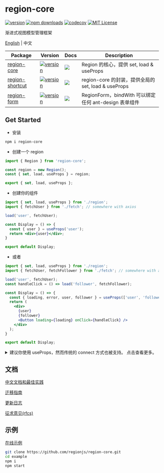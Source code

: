 # region-core

[![version](https://img.shields.io/npm/v/region-core.svg?style=flat-square)](http://npm.im/region-core)
[![npm downloads](https://img.shields.io/npm/dm/region-core.svg?style=flat-square)](https://www.npmjs.com/package/region-core)
[![codecov](https://codecov.io/gh/regionjs/region-core/branch/develop/graph/badge.svg)](https://codecov.io/gh/regionjs/region-core)
[![MIT License](https://img.shields.io/npm/l/region-core.svg?style=flat-square)](http://opensource.org/licenses/MIT)

渐进式视图模型管理框架

[English](https://github.com/regionjs/region-core/blob/master/docs/README.md) | 中文

| Package | Version | Docs | Description |
| --- | --- | --- | --- |
| [region-core](https://github.com/regionjs/region-core) | [![version](https://img.shields.io/npm/v/region-core.svg?style=flat-square)](http://npm.im/region-core) | [![](https://img.shields.io/badge/API-markdown-blue.svg?style=flat-square)](https://github.com/regionjs/region-core/blob/master/docs/Document.md) | Region 的核心，提供 set, load & useProps |
| [region-shortcut](https://github.com/regionjs/region-shortcut) | [![version](https://img.shields.io/npm/v/region-shortcut.svg?style=flat-square)](http://npm.im/region-shortcut) | [![](https://img.shields.io/badge/API-markdown-blue.svg?style=flat-square)](https://github.com/regionjs/region-shortcut/blob/master/README.md) | region-core 的封装，提供全局的 set, load & useProps |
| [region-form](https://github.com/regionjs/region-form) | [![version](https://img.shields.io/npm/v/region-form.svg?style=flat-square)](http://npm.im/region-form) | [![](https://img.shields.io/badge/API-markdown-blue.svg?style=flat-square)](https://github.com/regionjs/region-form/blob/master/README.md) | RegionForm，bindWith 可以绑定任何 ant-design 表单组件 |

## Get Started

- 安装

```bash
npm i region-core
```

- 创建一个 region

```jsx harmony
import { Region } from 'region-core';

const region = new Region();
const { set, load, useProps } = region;

export { set, load, useProps };
```

- 创建你的组件

```jsx harmony
import { set, load, useProps } from './region';
import { fetchUser } from './fetch'; // somewhere with axios

load('user', fetchUser);

const Display = () => {
  const { user } = useProps('user');
  return <div>{user}</div>;
}

export default Display;
```

- 或者

```jsx harmony
import { set, load, useProps } from './region';
import { fetchUser, fetchFollower } from './fetch'; // somewhere with axios

load('user', fetchUser);
const handleClick = () => load('follower', fetchFollower);

const Display = () => {
  const { loading, error, user, follower } = useProps(['user', 'follower']);
  return (
    <div>
      {user}
      {follower}
      <Button loading={loading} onClick={handleClick} />
    </div>
  );
}

export default Display;
```

<details>
  <summary>
    建议你使用 useProps，然而传统的 connect 方式也被支持。
    点击查看更多。
  </summary>

- 创建你的组件

```jsx harmony
import { connect } from './region';

const Display = ({ user }) => <div>{user}</div>

export default connect('user')(Display);
```

- 或者

```jsx harmony
import { connect } from './region';

const Display = ({ loading, error, user, follower }) => (
  <div>
    {user}
    {follower}
    <Button loading={loading} onClick={handleClick} />
  </div>
);

export default connect(['user', 'follower'])(Display);
```
</details>

## 文档

[中文文档和最佳实践](https://github.com/regionjs/region-core/blob/master/docs/Document-zh_CN.md)

[迁移指南](https://github.com/regionjs/region-core/blob/master/docs/Migrate-zh_CN.md)

[更新日志](https://github.com/regionjs/region-core/blob/master/docs/CHANGELOG.md)

[征求意见(rfcs)](https://github.com/regionjs/rfcs/issues)

## 示例

[在线示例](https://regionjs.github.io/region-core/)

```bash
git clone https://github.com/regionjs/region-core.git
cd example
npm i
npm start
```
